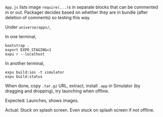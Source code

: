 `App.js` lists image `require(...)`s in separate blocks that can be commented in
or out. Packager decides based on whether they are in bundle (after deletion of
comments) so testing this way.

Under `universe/apps/`,

In one terminal,
```
bootstrap .
export EXPO_STAGING=1
expu r --localhost
```

In another terminal,
```
expu build:ios -t simulator
expu build:status
```

When done, copy `.tar.gz` URL, extract, install `.app` in Simulator (by dragging and dropping), try launching when offline.

Expected: Launches, shows images.

Actual: Stuck on splash screen. Even stuck on splash screen if not offline.
